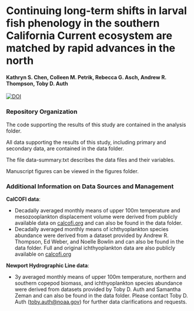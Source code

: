 # Continuing long-term shifts in larval fish phenology in the southern California Current ecosystem are matched by rapid advances in the north
#### Kathryn S. Chen, Colleen M. Petrik, Rebecca G. Asch, Andrew R. Thompson, Toby D. Auth
[![DOI](https://zenodo.org/badge/876960891.svg)](https://doi.org/10.5281/zenodo.13979384)

### Repository Organization
The code supporting the results of this study are contained in the analysis folder.

All data supporting the results of this study, including primary and secondary data, are contained in the data folder.

The file data-summary.txt describes the data files and their variables.

Manuscript figures can be viewed in the figures folder.

### Additional Information on Data Sources and Management
**CalCOFI data**:
* Decadally averaged monthly means of upper 100m temperature and mesozooplankton displacement volume were derived from publicly available data on [calcofi.org](https://calcofi.org/) and can also be found in the data folder.
* Decadally averaged monthly means of ichthyoplankton species abundance were derived from a dataset provided by Andrew R. Thompson, Ed Weber, and Noelle Bowlin and can also be found in the data folder. Full and original ichthyoplankton data are also publicly available on [calcofi.org](https://calcofi.org/)

**Newport Hydrographic Line data**:
* 3y averaged monthly means of upper 100m temperature, northern and southern copepod biomass, and ichthyoplankton species abundance were derived from datasets provided by Toby D. Auth and Samantha Zeman and can also be found in the data folder. Please contact Toby D. Auth (toby.auth@noaa.gov) for further data clarifications and requests.
